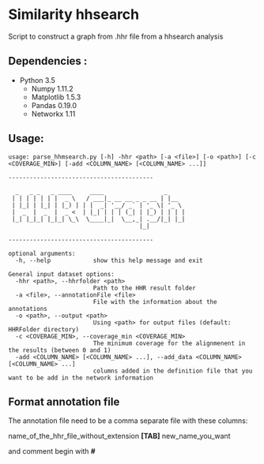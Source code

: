 # Similarity hhsearch

Script to construct a graph from .hhr file from a hhsearch analysis

Dependencies :
--------------

- Python 3.5
   - Numpy 1.11.2
   - Matplotlib 1.5.3
   - Pandas 0.19.0
   - Networkx 1.11  

Usage:
------

```
usage: parse_hhmsearch.py [-h] -hhr <path> [-a <file>] [-o <path>] [-c <COVERAGE_MIN>] [-add <COLUMN_NAME> [<COLUMN_NAME> ...]]

-----------------------------------------

  _   _ _   _ ____     ____                 _
 | | | | | | |  _ \   / ___|_ __ __ _ _ __ | |__
 | |_| | |_| | |_) | | |  _| '__/ _` | '_ \| '_ \
 |  _  |  _  |  _ <  | |_| | | | (_| | |_) | | | |
 |_| |_|_| |_|_| \_\  \____|_|  \__,_| .__/|_| |_|
                                     |_|

-----------------------------------------

optional arguments:
  -h, --help            show this help message and exit

General input dataset options:
  -hhr <path>, --hhrfolder <path>
                        Path to the HHR result folder
  -a <file>, --annotationFile <file>
                        File with the information about the annotations
  -o <path>, --output <path>
                        Using <path> for output files (default: HHRFolder directory)
  -c <COVERAGE_MIN>, --coverage_min <COVERAGE_MIN>
                        The minimum coverage for the alignmenent in the results (between 0 and 1)
  -add <COLUMN_NAME> [<COLUMN_NAME> ...], --add_data <COLUMN_NAME> [<COLUMN_NAME> ...]
                        columns added in the definition file that you want to be add in the network information
```

Format annotation file
----------------------
The annotation file need to be a comma separate file with these columns:

name_of_the_hhr_file_without_extension **[TAB]** new_name_you_want

and comment begin with **#**
